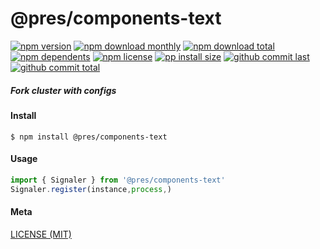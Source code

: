 # @pres/components-text

[![npm version][badge-npm-version]][url-npm]
[![npm download monthly][badge-npm-download-monthly]][url-npm]
[![npm download total][badge-npm-download-total]][url-npm]
[![npm dependents][badge-npm-dependents]][url-github]
[![npm license][badge-npm-license]][url-npm]
[![pp install size][badge-pp-install-size]][url-pp]
[![github commit last][badge-github-last-commit]][url-github]
[![github commit total][badge-github-commit-count]][url-github]

[//]: <> (Shields)

[badge-npm-version]: https://flat.badgen.net/npm/v/@pres/components-text

[badge-npm-download-monthly]: https://flat.badgen.net/npm/dm/@pres/components-text

[badge-npm-download-total]:https://flat.badgen.net/npm/dt/@pres/components-text

[badge-npm-dependents]: https://flat.badgen.net/npm/dependents/@pres/components-text

[badge-npm-license]: https://flat.badgen.net/npm/license/@pres/components-text

[badge-pp-install-size]: https://flat.badgen.net/packagephobia/install/@pres/components-text

[badge-github-last-commit]: https://flat.badgen.net/github/last-commit/hoyeungw/pres

[badge-github-commit-count]: https://flat.badgen.net/github/commits/hoyeungw/pres

[//]: <> (Link)

[url-npm]: https://npmjs.org/package/@pres/components-text

[url-pp]: https://packagephobia.now.sh/result?p=@pres/components-text

[url-github]: https://github.com/hoyeungw/pres

##### Fork cluster with configs

#### Install

```console
$ npm install @pres/components-text
```

#### Usage

```js
import { Signaler } from '@pres/components-text'
Signaler.register(instance,process,)
```

#### Meta

[LICENSE (MIT)](LICENSE)
